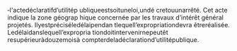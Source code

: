 ‐l'actedéclaratifd’utilitép ubliqueestsoituneloi,undé cretouunarrêté.
Cet acte indique la zone géograp hique concernée par les travaux d’intérêt général projetés.
Ilyestpréciséledélaipendan tlequell’expropriationdevra êtreréalisée.
Ledélaidanslequell’expropria tiondoitintervenirnepeutêt resupérieuràdouzemoisà compterdeladéclarationd’utilitépublique.